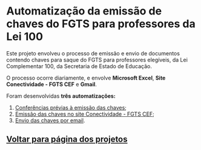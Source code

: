 # Automatização da emissão de chaves do FGTS para professores da Lei 100

Este projeto envolveu o processo de emissão e envio de documentos contendo chaves para saque do FGTS para professores elegíveis, da Lei Complementar 100, da Secretaria de Estado de Educação. 

O processo ocorre diariamente, e envolve **Microsoft Excel**, **Site Conectividade - FGTS CEF** e **Gmail**. 

Foram desenvolvidas **três automatizações:**

1. [Conferências prévias à emissão das chaves](conferencias.md); 
2. [Emissão das chaves no site Conectividade - FGTS CEF](chave_conectividade.md);
3. [Envio das chaves por email](chave_gmail.md).

## [Voltar para página dos projetos](../..)
